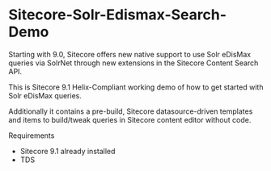 # Sitecore-Solr-Edismax-Search-Demo
Starting with 9.0, Sitecore offers new native support to use Solr eDisMax queries via SolrNet through new extensions in the Sitecore Content Search API.

This is Sitecore 9.1 Helix-Compliant working demo of how to get started with Solr eDisMax queries. 

Additionally it contains a pre-build, Sitecore datasource-driven templates and items to build/tweak queries in Sitecore content editor without code.

Requirements
- Sitecore 9.1 already installed
- TDS
